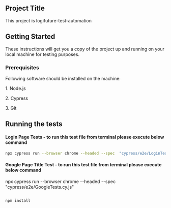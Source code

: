 <h2> Project Title </h2>
This project is logifuture-test-automation


<h2> Getting Started </h2>
These instructions will get you a copy of the project up and running on your local machine for testing purposes.

<h3> Prerequisites </h3>
Following software should be installed on the machine:</n>
<p> </p>
<p> 1. Node.js </p>
<p> 2. Cypress </p>
<p> 3. Git </p>



<h2> Running the tests </h2>

<h4> Login Page Tests - to run this test file from terminal please execute below command </h4>

```bash
npx cypress run --browser chrome --headed --spec  "cypress/e2e/LoginTests.cy.js"
```

<p> </p>


<h4> Google Page Title Test - to run this test file from terminal please execute below command </h4>

npx cypress run --browser chrome --headed --spec  "cypress/e2e/GoogleTests.cy.js"

```bash

npm install 
```

